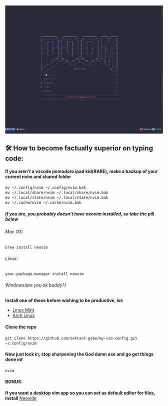 
![dashboard_ss](dash.png)

## 🛠️ How to become factually superior on typing code:

#### If you aren't a vscode pomodoro ipad kid(RARE), make a backup of your current nvim and shared folder

```shell
mv ~/.config/nvim ~/.config/nvim.bak
mv ~/.local/share/nvim ~/.local/share/nvim.bak
mv ~/.local/state/nvim ~/.local/state/nvim.bak
mv ~/.cache/nvim ~/.cache/nvim.bak
```

##### If you are, you probably doesn't have neovim installed, so take the pill below

###### Mac OS:
```
brew install neovim
```
###### Linux:
```
your-package-manager install neovim
```
###### Windows(are you ok buddy?)

**Install one of these before wishing to be productive, lol:**
- [Linux Mint](https://linuxmint-installation-guide.readthedocs.io/en/latest/)
- [Arch Linux](https://wiki.archlinux.org/title/Installation_guide)


#### Clone the repo

```shell
git clone https://github.com/sektant-gabe/my-vim-config.git ~/.config/nvim
```

#### Now just lock in, stop sharpening the God damn axe and go get things done mf

```shell
nvim
```

#### BONUS:

**If you want a desktop vim app so you can set as default editor for files, install** [Neovide](https://neovide.dev/installation.html)
```
